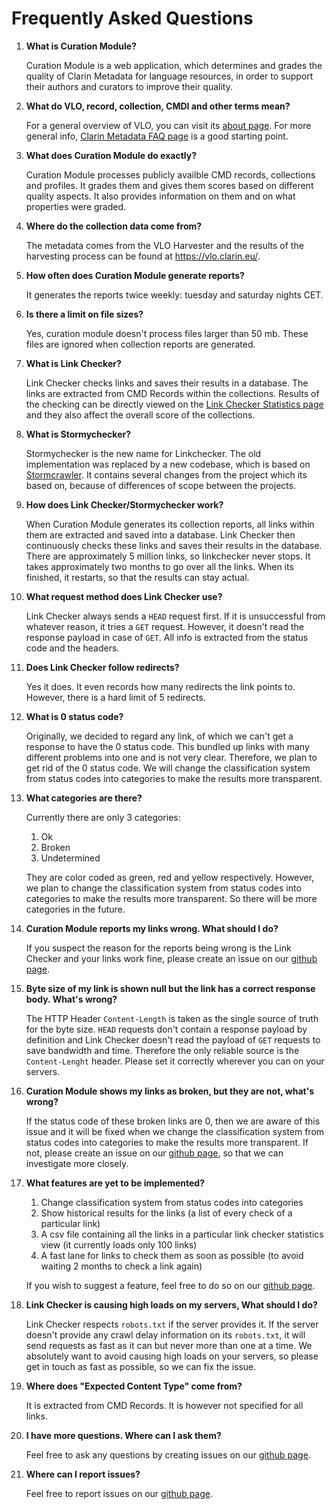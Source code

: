 # Frequently Asked Questions

1. **What is Curation Module?**

    Curation Module is a web application, which determines and grades
    the quality of Clarin Metadata for language resources, in order to support their authors and
    curators to improve their quality.

1. **What do VLO, record, collection, CMDI and other terms mean?**

    For a general overview of VLO, you can visit its [about page](https://vlo.clarin.eu/about). 
    For more general info, [Clarin Metadata FAQ page](https://vlo.clarin.eu/about) is a good starting point.

1. **What does Curation Module do exactly?**

    Curation Module processes publicly availble CMD records, 
    collections and profiles. It grades them and gives them scores
    based on different quality aspects. It also provides information on 
    them and on what properties were graded.
         
1. **Where do the collection data come from?**
    
     The metadata comes from the VLO Harvester and the results of the harvesting process 
     can be found at https://vlo.clarin.eu/.
     
1. **How often does Curation Module generate reports?**

    It generates the reports twice weekly: tuesday and saturday nights CET.
    
1. **Is there a limit on file sizes?**

    Yes, curation module doesn't process files larger than 50 mb. 
    These files are ignored when collection reports are generated.
        
1. **What is Link Checker?**

    Link Checker checks links and saves their results in a database. 
    The links are extracted from CMD Records within the collections.
    Results of the checking can be directly viewed on the [Link Checker Statistics page](https://curate.acdh.oeaw.ac.at/statistics)
    and they also affect the overall score of the collections.
    
1. **What is Stormychecker?**

    Stormychecker is the new name for Linkchecker. The old implementation was replaced by a new 
    codebase, which is based on [Stormcrawler](http://stormcrawler.net/). It contains several changes
    from the project which its based on, because of differences of scope between the projects.

1. **How does Link Checker/Stormychecker work?**

    When Curation Module generates its collection reports, all links within them are extracted and saved into
    a database. Link Checker then continuously checks these links and saves their results in the database. There
    are approximately 5 million links, so linkchecker never stops. It takes approximately two months to go over all the links.
    When its finished, it restarts, so that the results can stay actual.
    
1. **What request method does Link Checker use?**

    Link Checker always sends a `HEAD` request first. If it is unsuccessful from whatever reason, it tries
    a `GET` request. However, it doesn't read the response payload in case of `GET`. All info is extracted from
    the status code and the headers.
    
1. **Does Link Checker follow redirects?**

    Yes it does. It even records how many redirects the link points to. 
    However, there is a hard limit of 5 redirects.
    
1. **What is 0 status code?**

    Originally, we decided to regard any link, of which we can't get
    a response to have the 0 status code. This bundled up links with 
    many different problems into one and is not very clear. Therefore, 
    we plan to get rid of the 0 status code. We will change the classification
    system from status codes into categories to make the results more transparent.

1. **What categories are there?**

    Currently there are only 3 categories: 
    
    1. Ok
    2. Broken
    3. Undetermined
    
    They are color coded as green, red and yellow respectively. 
    However, we plan to change the classification
    system from status codes into categories to make the results more transparent.
    So there will be more categories in the future. 
    
1. **Curation Module reports my links wrong. What should I do?**

    If you suspect the reason for the reports being wrong is the Link Checker and your links work fine,
    please create an issue on our [github page](https://github.com/clarin-eric/clarin-curation-module/issues).
    
1. **Byte size of my link is shown null but the link has a correct response body. What's wrong?**

    The HTTP Header `Content-Length` is taken as the single source of truth for the byte size. `HEAD`
    requests don't contain a response payload by definition and Link Checker doesn't read the payload of
    `GET` requests to save bandwidth and time. Therefore the only reliable source is the `Content-Lenght` header.
    Please set it correctly wherever you can on your servers.
    
1. **Curation Module shows my links as broken, but they are not, what's wrong?**

    If the status code of these broken links are 0, then we are aware of this issue and it will be fixed
    when we change the classification system from status codes into 
    categories to make the results more transparent. If not, please create an issue on 
    our [github page](https://github.com/clarin-eric/clarin-curation-module/issues), 
    so that we can investigate more closely.
    
1. **What features are yet to be implemented?**

    1. Change classification system from status codes into categories
    2. Show historical results for the links (a list of every check of a particular link)
    3. A csv file containing all the links in a particular link checker statistics view (it currently loads only 100 links)
    4. A fast lane for links to check them as soon as possible (to avoid waiting 2 months to check a link again)
    
    If you wish to suggest a feature, feel free to do so on our [github page](https://github.com/clarin-eric/clarin-curation-module/issues).
    
1. **Link Checker is causing high loads on my servers, What should I do?**

    Link Checker respects `robots.txt` if the server provides it. If the server doesn't provide
    any crawl delay information on its `robots.txt`, it will send requests as fast as it can 
    but never more than one at a time. We absolutely want to avoid causing high loads
    on your servers, so please get in touch as fast as possible, so we can fix the issue.  
    
1. **Where does "Expected Content Type" come from?**

    It is extracted from CMD Records. It is however not specified for all links.
    
1. **I have more questions. Where can I ask them?**

    Feel free to ask any questions by creating issues on our [github page](https://github.com/clarin-eric/clarin-curation-module/issues).
    
1. **Where can I report issues?**

    Feel free to report issues on our [github page](https://github.com/clarin-eric/clarin-curation-module/issues).
